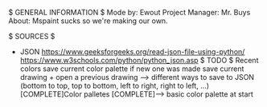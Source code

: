 $ GENERAL INFORMATION $ 
 Mode by: Ewout
 Project Manager: Mr. Buys
 About: Mspaint sucks so we're making our own.
 
 $ SOURCES $
- JSON
https://www.geeksforgeeks.org/read-json-file-using-python/
https://www.w3schools.com/python/python_json.asp
$ TODO $
 Recent colors
 save current color palette if new one was made
 save current drawing + open a previous drawing
 --> different ways to save to JSON (bottom to top, top to bottom, left to right, right to left, ...)
 [COMPLETE]Color palletes
 [COMPLETE]--> basic color palette at start